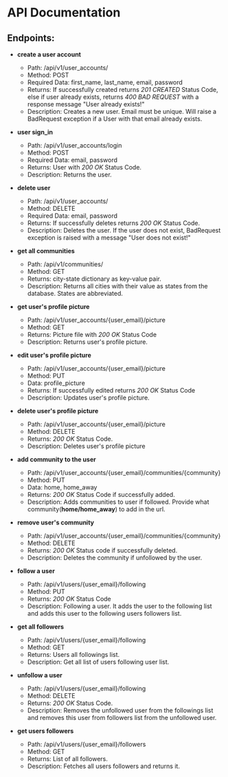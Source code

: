 # API Documentation

## Endpoints:
- **create a user account**
  - Path: /api/v1/user_accounts/
  - Method: POST
  - Required Data: first_name, last_name, email, password
  - Returns: If successfully created returns *201 CREATED* Status Code, else
             if user already exists, returns *400 BAD REQUEST* with a response
             message "User already exists!"
  - Description: Creates a new user. Email must be unique. Will raise a 
                 BadRequest exception if a User with that email already exists.

- **user sign_in**
  - Path: /api/v1/user_accounts/login
  - Method: POST
  - Required Data: email, password
  - Returns: User with *200 OK* Status Code.
  - Description: Returns the user.

- **delete user**
  - Path: /api/v1/user_accounts/
  - Method: DELETE
  - Required Data: email, password
  - Returns: If successfully deletes returns *200 OK* Status Code.
  - Description: Deletes the user. If the user does not exist, BadRequest 
                 exception is raised with a message "User does not exist!"

- **get all communities**
  - Path: /api/v1/communities/
  - Method: GET
  - Returns: city-state dictionary as key-value pair.
  - Description: Returns all cities with their value as states from the database.
                 States are abbreviated.

- **get user's profile picture**
  - Path: /api/v1/user_accounts/{user_email}/picture
  - Method: GET
  - Returns: Picture file with *200 OK* Status Code
  - Description: Returns user's profile picture.

- **edit user's profile picture**
  - Path: /api/v1/user_accounts/{user_email}/picture
  - Method: PUT
  - Data: profile_picture
  - Returns: If successfully edited returns *200 OK* Status Code
  - Description: Updates user's profile picture.

- **delete user's profile picture**
  - Path: /api/v1/user_accounts/{user_email}/picture
  - Method: DELETE
  - Returns: *200 OK* Status Code.
  - Description: Deletes user's profile picture

- **add community to the user**
  - Path: /api/v1/user_accounts/{user_email}/communities/{community}
  - Method: PUT
  - Data: home, home_away
  - Returns: *200 OK* Status Code if successfully added.
  - Description: Adds communities to user if followed. Provide what
                 community(**home/home_away**) to add in the url.

- **remove user's community**
  - Path: /api/v1/user_accounts/{user_email}/communities/{community}
  - Method: DELETE
  - Returns: *200 OK* Status code if successfully deleted.
  - Description: Deletes the community if unfollowed by the user.

- **follow a user**
  - Path: /api/v1/users/{user_email}/following
  - Method: PUT
  - Returns: *200 OK* Status Code
  - Description: Following a user. It adds the user to the following list and 
                 adds this user to the following users followers list.

- **get all followers**
  - Path: /api/v1/users/{user_email}/following
  - Method: GET
  - Returns: Users all followings list.
  - Description: Get all list of users following user list.

- **unfollow a user**
  - Path: /api/v1/users/{user_email}/following
  - Method: DELETE
  - Returns: *200 OK* Status Code.
  - Description: Removes the unfollowed user from the followings list and removes 
                 this user from followers list from the unfollowed user.

- **get users followers**
  - Path: /api/v1/users/{user_email}/followers
  - Method: GET
  - Returns: List of all followers.
  - Description: Fetches all users followers and returns it.
